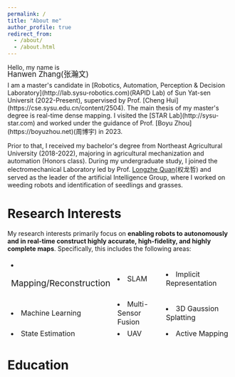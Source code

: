 ```yaml
---
permalink: /
title: "About me"
author_profile: true
redirect_from: 
  - /about/
  - /about.html
---
```




<!-- Hello, my name is -->
<p>
Hello, my name is
</p>
<p style="font-size: 1.2em; margin-top: -20px; margin-bottom: 5px;">
Hanwen Zhang(张瀚文)
</p>
I am a master's candidate in [Robotics, Automation, Perception & Decision Laboratory](http://lab.sysu-robotics.com)(RAPID Lab) of Sun Yat-sen Universit (2022-Present), supervised by Prof. [Cheng Hui](https://cse.sysu.edu.cn/content/2504). The main thesis of my master's degree is real-time dense mapping. I visited the [STAR Lab](http://sysu-star.com) and worked under the guidance of Prof. [Boyu Zhou](https://boyuzhou.net)(周博宇) in 2023. 

Prior to that, I received my bachelor's degree from Northeast Agricultural University (2018-2022), majoring in agricultural mechanization and automation (Honors class). During my undergraduate study, I joined the electromechanical Laboratory led by Prof. [Longzhe Quan](https://jsxx.ahau.edu.cn/ch/jsxx_show.html?zgh=2021156)(权龙哲) and served as the leader of the artificial Intelligence Group, where I worked on weeding robots and identification of seedlings and grasses.

Research Interests
======
My research interests primarily focus on **enabling robots to autonomously and in real-time construct highly accurate, high-fidelity, and highly complete maps**. Specifically, this includes the following areas:
<table style="width:100%;border:0px;border-spacing:0px;border-collapse:separate;margin-right:auto;margin-left:auto;">
  <tr>
    <td style="border-left-style:none;border-bottom-style:none;border-top-style:none;border-right-style:none">
    <li> <p style="font-size: 1.2em;">Mapping/Reconstruction</p></li>
    </td>
    <td><li> SLAM </li></td>
    <td><li> Implicit Representation </li></td>
  </tr>
  <tr>
    <td><li> Machine Learning</li></td>
    <td><li> Multi-Sensor Fusion</li></td>
    <td><li> 3D Gaussion Splatting</li></td>
  </tr>
   <tr>
    <td><li> State Estimation </li></td>
    <td><li> UAV </li></td>
    <td><li> Active Mapping</li></td>
  </tr>
</table>


Education
======